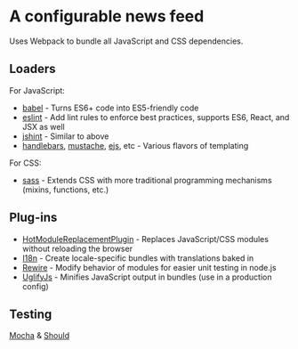 # A configurable news feed

Uses Webpack to bundle all JavaScript and CSS dependencies.

## Loaders

For JavaScript:

* [babel](http://babeljs.io/) - Turns ES6+ code into ES5-friendly code
* [eslint](http://eslint.org/) - Add lint rules to enforce best practices, supports ES6, React, and JSX as well
* [jshint](https://github.com/webpack/jshint-loader) - Similar to above
* [handlebars](https://github.com/altano/handlebars-loader), [mustache](https://github.com/deepsweet/mustache-loader), [ejs](https://github.com/okonet/ejs-loader), etc - Various flavors of templating

For CSS:

* [sass]() - Extends CSS with more traditional programming mechanisms (mixins, functions, etc.)

## Plug-ins

* [HotModuleReplacementPlugin](http://webpack.github.io/docs/list-of-plugins.html#hotmodulereplacementplugin) - Replaces JavaScript/CSS modules without reloading the browser
* [I18n](https://github.com/webpack/i18n-webpack-plugin) - Create locale-specific bundles with translations baked in
* [Rewire](https://github.com/jhnns/rewire-webpack) - Modify behavior of modules for easier unit testing in node.js
* [UglifyJs](http://webpack.github.io/docs/list-of-plugins.html#uglifyjsplugin) - Minifies JavaScript output in bundles (use in a production config)

## Testing

[Mocha](https://mochajs.org) & [Should](http://shouldjs.github.io/)
